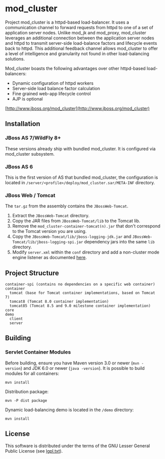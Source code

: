 mod_cluster
===========

Project mod_cluster is a httpd-based load-balancer. It uses a communication channel to forward
requests from httpd to one of a set of application server nodes. Unlike mod_jk and mod_proxy,
mod_cluster leverages an additional connection between the application server nodes and httpd
to transmit server-side load-balance factors and lifecycle events back to httpd. This additional
feedback channel allows mod_cluster to offer a level of intelligence and granularity not found in
other load-balancing solutions.

Mod_cluster boasts the following advantages over other httpd-based load-balancers:

* Dynamic configuration of httpd workers
* Server-side load balance factor calculation
* Fine grained web-app lifecycle control
* AJP is optional

[http://www.jboss.org/mod_cluster](http://www.jboss.org/mod_cluster)


Installation
------------

### JBoss AS 7/WildFly 8+

These versions already ship with bundled mod_cluster. It is configured via mod_cluster
subsystem.


### JBoss AS 6

This is the first version of AS that bundled mod_cluster, the configuration is located in
`/server/<profile>/deploy/mod_cluster.sar/META-INF` directory.


### JBoss Web / Tomcat

The `tar.gz` from the assembly contains the `JBossWeb-Tomcat`.

1. Extract the `JBossWeb-Tomcat` directory.
2. Copy the JAR files from `JBossWeb-Tomcat/lib` to the Tomcat lib.
3. Remove the `mod_cluster-container-tomcat(n).jar` that don't correspond to
   the Tomcat version you are using.
3. Copy the `JBossWeb-Tomcat/lib/jboss-logging-jdk.jar` and `JBossWeb-Tomcat/lib/jboss-logging-spi.jar`
   dependency jars into the same `lib` directory.
4. Modify `server.xml` within the `conf` directory and add a non-cluster mode
   engine listener as documented [here](http://docs.jboss.org/mod_cluster/1.2.0/html/Quick_Start_Guide.html).


Project Structure
-----------------

```
container-spi (contains no dependencies on a specific web container)
container
  tomcat (base for Tomcat container implementations, based on Tomcat 7)
  tomcat8 (Tomcat 8.0 container implementation)
  tomcat85 (Tomcat 8.5 and 9.0 milestone container implementation)
core
demo
  client
  server
```


Building
--------

### Servlet Container Modules

Before building, ensure you have Maven version 3.0 or newer (`mvn -version`) and JDK 6.0 or newer (`java -version`). 
It is possible to build modules for all containers:

    mvn install

Distribution package:

    mvn -P dist package

Dynamic load-balancing demo is located in the `/demo` directory:

    mvn install


License
-------

This software is distributed under the terms of the GNU Lesser General Public License (see [lgpl.txt](lgpl.txt)).

